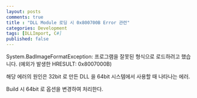 ```yaml
---
layout: posts
comments: true
title : "DLL Module 로딩 시 0x800700B Error 관련"
categories: Development
tags: [DLLImport, C#]
published: false
---
```


System.BadImageFormatException: 프로그램을 잘못된 형식으로 로드하려고 했습니다. (예외가 발생한 HRESULT: 0x8007000B)

해당 에러의 원인은 32bit 로 만든 DLL 을 64bit 시스템에서 사용할 때 나타나는 에러.

Build 시 64bit 로 옵션을 변경하여 처리한다.




